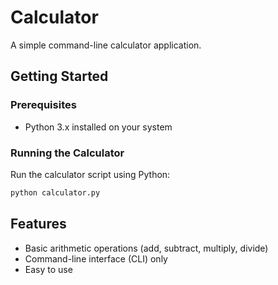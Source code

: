 # Calculator

A simple command-line calculator application.

## Getting Started

### Prerequisites

- Python 3.x installed on your system

### Running the Calculator

Run the calculator script using Python:
```bash
python calculator.py
```

## Features

- Basic arithmetic operations (add, subtract, multiply, divide)
- Command-line interface (CLI) only
- Easy to use